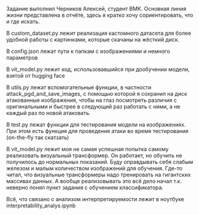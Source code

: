 Задание выполнил Черников Алексей, студент ВМК.
Основная линия жизни представлена в отчёте, здесь я кратко хочу сориентировать, что и где искать.

В custom_dataset.py лежит реализация кастомного датасета для более удобной работы с картинками, которые скачаны на жёсткий диск.

В config.json лежат пути к папкам с изображениями и немного параметров

В vit_model.py лежит код, использовавшийся при дообучении модели, взятой от hugging face

В utils.py лежат вспомогательные функции, в частности attack_pgd_and_save_images, с помощью которой я сохранил на диск атакованные изображения, 
чтобы на глаз посмотреть различия с оригинальными и быстрее в следующий раз работать с ними, а не каждый раз по новой атаковать.

В test.py лежат функции для тестирования модели на изображениях. При этом есть функция для проведения атаки во время тестирования (on-the-fly так скатзать)

В vit_model.py лежит моя не самая успешная попытка самому реализовать визуальный трансформер. Он работает, но обучить не получилось до нормальных показаний.
Буду оправдывать себя слабым железом и малым количеством изображений для обучения. Где-то читал, что визуальные трансформеры надо тренировать на гигантских массивах данных.
А вообще реализовывать это всё дело начал т.к. неверно понял пункт задания с обучением классификатора.

Всё, что связано с анализом интерпретируемости лежит в ноутбуке interpretability_analys.ipynb
